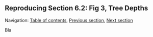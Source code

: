## Reproducing Section 6.2: Fig 3, Tree Depths

Navigation: [Table of contents], [Previous section], [Next section]

[Table of contents]: 1-intro.md#index
[Previous section]: 3-section-6.1.md
[Next section]: 5-section-6.3.md

Bla
